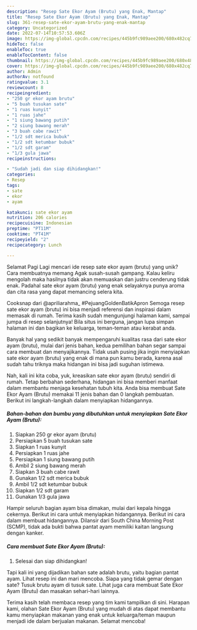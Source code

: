 ```yaml
---
description: "Resep Sate Ekor Ayam (Brutu) yang Enak, Mantap"
title: "Resep Sate Ekor Ayam (Brutu) yang Enak, Mantap"
slug: 361-resep-sate-ekor-ayam-brutu-yang-enak-mantap
category: Uncategorized
date: 2022-07-14T10:57:53.606Z
image: https://img-global.cpcdn.com/recipes/445b9fc989aee200/680x482cq70/sate-ekor-ayam-brutu-foto-resep-utama.jpg
hideToc: false
enableToc: true
enableTocContent: false
thumbnail: https://img-global.cpcdn.com/recipes/445b9fc989aee200/680x482cq70/sate-ekor-ayam-brutu-foto-resep-utama.jpg
cover: https://img-global.cpcdn.com/recipes/445b9fc989aee200/680x482cq70/sate-ekor-ayam-brutu-foto-resep-utama.jpg
author: Admin
authorAv: notfound
ratingvalue: 3.1
reviewcount: 8
recipeingredient:
- "250 gr ekor ayam brutu"
- "5 buah tusukan sate"
- "1 ruas kunyit"
- "1 ruas jahe"
- "1 siung bawang putih"
- "2 siung bawang merah"
- "3 buah cabe rawit"
- "1/2 sdt merica bubuk"
- "1/2 sdt ketumbar bubuk"
- "1/2 sdt garam"
- "1/3 gula jawa"
recipeinstructions:

- "Sudah jadi dan siap dihidangkan!"
categories:
- Resep
tags:
- sate
- ekor
- ayam

katakunci: sate ekor ayam 
nutrition: 206 calories
recipecuisine: Indonesian
preptime: "PT11M"
cooktime: "PT41M"
recipeyield: "2"
recipecategory: Lunch

---
```



Selamat Pagi Lagi mencari ide resep sate ekor ayam (brutu) yang unik? Cara membuatnya memang Agak susah-susah gampang. Kalau keliru mengolah maka hasilnya tidak akan memuaskan dan justru cenderung tidak enak. Padahal sate ekor ayam (brutu) yang enak selayaknya punya aroma dan cita rasa yang dapat memancing selera kita.


Cooksnap dari @apriliarahma_ #PejuangGoldenBatikApron Semoga resep sate ekor ayam (brutu) ini bisa menjadi referensi dan inspirasi dalam memasak di rumah. Terima kasih sudah mengunjungi halaman kami, sampai jumpa di resep selanjutnya! Bila situs ini berguna, jangan lupa simpan halaman ini dan bagikan ke keluarga, teman-teman atau kerabat anda.

Banyak hal yang sedikit banyak mempengaruhi kualitas rasa dari sate ekor ayam (brutu), mulai dari jenis bahan, kedua pemilihan bahan segar sampai cara membuat dan menyajikannya. Tidak usah pusing jika ingin menyiapkan sate ekor ayam (brutu) yang enak di mana pun kamu berada, karena asal sudah tahu triknya maka hidangan ini bisa jadi suguhan istimewa.


Nah, kali ini kita coba, yuk, kreasikan sate ekor ayam (brutu) sendiri di rumah. Tetap berbahan sederhana, hidangan ini bisa memberi manfaat dalam membantu menjaga kesehatan tubuh kita. Anda bisa membuat Sate Ekor Ayam (Brutu) memakai 11 jenis bahan dan 0 langkah pembuatan. Berikut ini langkah-langkah dalam menyiapkan hidangannya.

<!--inarticleads1-->

##### Bahan-bahan dan bumbu yang dibutuhkan untuk menyiapkan Sate Ekor Ayam (Brutu):

1. Siapkan 250 gr ekor ayam (brutu)
1. Persiapkan 5 buah tusukan sate
1. Siapkan 1 ruas kunyit
1. Persiapkan 1 ruas jahe
1. Persiapkan 1 siung bawang putih
1. Ambil 2 siung bawang merah
1. Siapkan 3 buah cabe rawit
1. Gunakan 1/2 sdt merica bubuk
1. Ambil 1/2 sdt ketumbar bubuk
1. Siapkan 1/2 sdt garam
1. Gunakan 1/3 gula jawa


Hampir seluruh bagian ayam bisa dimakan, mulai dari kepala hingga cekernya. Berikut ini cara untuk menyiapkan hidangannya. Berikut ini cara dalam membuat hidangannya. Dilansir dari South China Morning Post (SCMP), tidak ada bukti bahwa pantat ayam memiliki kaitan langsung dengan kanker. 

<!--inarticleads2-->

##### Cara membuat Sate Ekor Ayam (Brutu):


1. Selesai dan siap dihidangkan!

Tapi kali ini yang dijadikan bahan sate adalah brutu, yaitu bagian pantat ayam. Lihat resep ini dan mari mencoba. Siapa yang tidak gemar dengan sate? Tusuk brutu ayam di tusuk sate. Lihat juga cara membuat Sate Ekor Ayam (Brutu) dan masakan sehari-hari lainnya. 

Terima kasih telah membaca resep yang tim kami tampilkan di sini. Harapan kami, olahan Sate Ekor Ayam (Brutu) yang mudah di atas dapat membantu kamu menyiapkan makanan yang enak untuk keluarga/teman maupun menjadi ide dalam berjualan makanan. Selamat mencoba!
